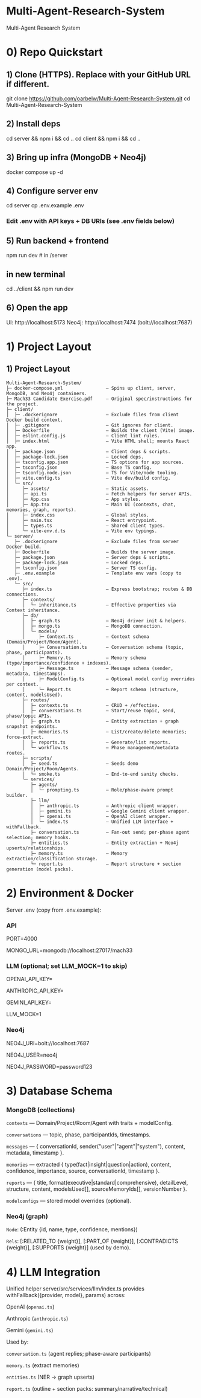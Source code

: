 # Multi-Agent-Research-System
Multi-Agent Research System

# 0) Repo Quickstart

## 1) Clone (HTTPS). Replace with your GitHub URL if different.
git clone https://github.com/oarbelw/Multi-Agent-Research-System.git
cd Multi-Agent-Research-System

## 2) Install deps
cd server && npm i && cd ..
cd client && npm i && cd ..

## 3) Bring up infra (MongoDB + Neo4j)
docker compose up -d

## 4) Configure server env
cd server
cp .env.example .env
### Edit .env with API keys + DB URIs (see .env fields below)

## 5) Run backend + frontend
npm run dev            # in /server
## in new terminal
cd ../client && npm run dev

## 6) Open the app
UI:      http://localhost:5173
Neo4j:   http://localhost:7474  (bolt://localhost:7687)

# 1) Project Layout

## 1) Project Layout

```text
Multi-Agent-Research-System/
├─ docker-compose.yml                — Spins up client, server, MongoDB, and Neo4j containers.
├─ Mach33 Candidate Exercise.pdf     — Original spec/instructions for the project.
├─ client/
│  ├─ .dockerignore                  — Exclude files from client Docker build context.
│  ├─ .gitignore                     — Git ignores for client.
│  ├─ Dockerfile                     — Builds the client (Vite) image.
│  ├─ eslint.config.js               — Client lint rules.
│  ├─ index.html                     — Vite HTML shell; mounts React app.
│  ├─ package.json                   — Client deps & scripts.
│  ├─ package-lock.json              — Locked deps.
│  ├─ tsconfig.app.json              — TS options for app sources.
│  ├─ tsconfig.json                  — Base TS config.
│  ├─ tsconfig.node.json             — TS for Vite/node tooling.
│  ├─ vite.config.ts                 — Vite dev/build config.
│  └─ src/
│     ├─ assets/                     — Static assets.
│     ├─ api.ts                      — Fetch helpers for server APIs.
│     ├─ App.css                     — App styles.
│     ├─ App.tsx                     — Main UI (contexts, chat, memories, graph, reports).
│     ├─ index.css                   — Global styles.
│     ├─ main.tsx                    — React entrypoint.
│     ├─ types.ts                    — Shared client types.
│     └─ vite-env.d.ts               — Vite env typings.
└─ server/
   ├─ .dockerignore                  — Exclude files from server Docker build.
   ├─ Dockerfile                     — Builds the server image.
   ├─ package.json                   — Server deps & scripts.
   ├─ package-lock.json              — Locked deps.
   ├─ tsconfig.json                  — Server TS config.
   ├─ .env.example                   — Template env vars (copy to .env).
   └─ src/
      ├─ index.ts                    — Express bootstrap; routes & DB connections.
      ├─ contexts/
      │  └─ inheritance.ts           — Effective properties via Context inheritance.
      ├─ db/
      │  ├─ graph.ts                 — Neo4j driver init & helpers.
      │  ├─ mongo.ts                 — MongoDB connection.
      │  └─ models/
      │     ├─ Context.ts            — Context schema (Domain/Project/Room/Agent).
      │     ├─ Conversation.ts       — Conversation schema (topic, phase, participants).
      │     ├─ Memory.ts             — Memory schema (type/importance/confidence + indexes).
      │     ├─ Message.ts            — Message schema (sender, metadata, timestamps).
      │     ├─ ModelConfig.ts        — Optional model config overrides per context.
      │     └─ Report.ts             — Report schema (structure, content, modelsUsed).
      ├─ routes/
      │  ├─ contexts.ts              — CRUD + /effective.
      │  ├─ conversations.ts         — Start/reuse topic, send, phase/topic APIs.
      │  ├─ graph.ts                 — Entity extraction + graph snapshot endpoints.
      │  ├─ memories.ts              — List/create/delete memories; force-extract.
      │  ├─ reports.ts               — Generate/list reports.
      │  └─ workflow.ts              — Phase management/metadata routes.
      ├─ scripts/
      │  ├─ seed.ts                  — Seeds demo Domain/Project/Room/Agents.
      │  └─ smoke.ts                 — End-to-end sanity checks.
      └─ services/
         ├─ agents/
         │  └─ prompting.ts          — Role/phase-aware prompt builder.
         ├─ llm/
         │  ├─ anthropic.ts          — Anthropic client wrapper.
         │  ├─ gemini.ts             — Google Gemini client wrapper.
         │  ├─ openai.ts             — OpenAI client wrapper.
         │  └─ index.ts              — Unified LLM interface + withFallback.
         ├─ conversation.ts          — Fan-out send; per-phase agent selection; memory hooks.
         ├─ entities.ts              — Entity extraction + Neo4j upserts/relationships.
         ├─ memory.ts                — Memory extraction/classification storage.
         └─ report.ts                — Report structure + section generation (model packs).

```


# 2) Environment & Docker

Server .env (copy from .env.example):

### API

PORT=4000

MONGO_URL=mongodb://localhost:27017/mach33

### LLM (optional; set LLM_MOCK=1 to skip)

OPENAI_API_KEY=

ANTHROPIC_API_KEY=

GEMINI_API_KEY=

LLM_MOCK=1

### Neo4j
NEO4J_URI=bolt://localhost:7687

NEO4J_USER=neo4j

NEO4J_PASSWORD=password123

# 3) Database Schema

### MongoDB (collections)

`contexts` — Domain/Project/Room/Agent with traits + modelConfig.

`conversations` — topic, phase, participantIds, timestamps.

`messages` — { conversationId, sender("user"|"agent"|"system"), content, metadata, timestamp }.

`memories` — extracted { type(fact|insight|question|action), content, confidence, importance, source, conversationId, timestamp }.

`reports` — { title, format(executive|standard|comprehensive), detailLevel, structure, content, modelsUsed[], sourceMemoryIds[], versionNumber }.

`modelconfigs` — stored model overrides (optional).


### Neo4j (graph)

`Node`: (:Entity {id, name, type, confidence, mentions})

`Rels`: [:RELATED_TO {weight}], [:PART_OF {weight}], [:CONTRADICTS {weight}], [:SUPPORTS {weight}] (used by demo).

# 4) LLM Integration

Unified helper server/src/services/llm/index.ts provides withFallback({provider, model}, params) across:

OpenAI (`openai.ts`)

Anthropic (`anthropic.ts`)

Gemini (`gemini.ts`)

Used by:

`conversation.ts` (agent replies; phase-aware participants)

`memory.ts` (extract memories)

`entities.ts` (NER → graph upserts)

`report.ts` (outline + section packs: summary/narrative/technical)


